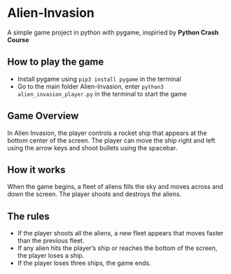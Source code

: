 # Alien-Invasion
  A simple game project in python with pygame, inspiried by  **Python Crash Course**
  
## How to play the game
- Install pygame using ```pip3 install pygame``` in the terminal
- Go to the main folder Alien-Invasion, enter ```python3 alien_invasion_player.py``` in the terminal to start the game

## Game Overview
In Alien Invasion, the player controls a rocket ship that appears at the bottom center of the screen. 
The player can move the ship right and left using the arrow keys and shoot bullets using the spacebar.

## How it works
When the game begins, a fleet of aliens fills the sky and moves across and down the screen.
The player shoots and destroys the aliens. 

## The rules 
- If the player shoots all the aliens, a new fleet appears that moves faster than the previous fleet. 
- If any alien hits the player’s ship or reaches the bottom of the screen, the player loses a ship. 
- If the player loses three ships, the game ends.
